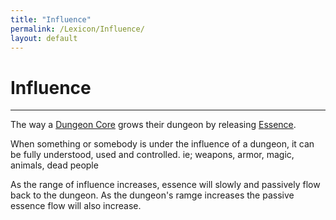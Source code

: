 ```yaml
---
title: "Influence"
permalink: /Lexicon/Influence/
layout: default
---
```

# Influence
---
The way a [Dungeon Core](DungeonCore.md) grows their dungeon by releasing [Essence](_Lexicon/Essence.md). 

When something or somebody is under the influence of a dungeon, it can be fully understood, used and controlled. ie; weapons, armor, magic, animals, dead people 

As the range of influence increases, essence will slowly and passively flow back to the dungeon. As the dungeon's ramge increases the passive essence flow will also increase.